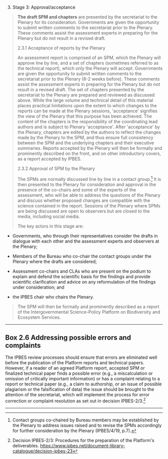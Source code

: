 3.  Stage 3: Approval/acceptance

> **The draft SPM and chapters** are presented by the secretariat to the
> Plenary for its consideration. Governments are given the opportunity
> to submit written comments to the secretariat prior to the Plenary.
> These comments assist the assessment experts in preparing for the
> Plenary but do not result in a revised draft.
>
> 2.3.1 Acceptance of reports by the Plenary
>
> An assessment report is comprised of an SPM, which the Plenary will
> approve line by line, and a set of chapters (sometimes referred to as
> the technical report), which only the Plenary will accept. Governments
> are given the opportunity to submit written comments to the
> secretariat prior to the Plenary (8-2 weeks before). These comments
> assist the assessment experts in preparing for the Plenary but do not
> result in a revised draft. The set of chapters presented by the
> secretariat to the Plenary are prepared and reviewed as discussed
> above. While the large volume and technical detail of this material
> places practical limitations upon the extent to which changes to the
> reports can be made at the Plenary sessions, 'acceptance' signifies
> the view of the Plenary that this purpose has been achieved. The
> content of the chapters is the responsibility of the coordinating lead
> authors and is subject to Plenary 'acceptance'. After 'acceptance' by
> the Plenary, chapters are edited by the authors to reflect the changes
> made by the Plenary to the SPM, and thus ensure full consistency
> between the SPM and the underlying chapters and their executive
> summaries. Reports accepted by the Plenary will then be formally and
> prominently described on the front, and on other introductory covers,
> as a report accepted by IPBES.
>
> 2.3.2 Approval of SPM by the Plenary
>
> The SPMs are normally discussed line by line in a contact group.[^1]
> It is then presented to the Plenary for consideration and approval in
> the presence of the co-chairs and some of the experts of the
> assessment, who will be able to address the questions of the Plenary
> and discuss whether proposed changes are compatible with the science
> contained in the report. Sessions of the Plenary where SPMs are being
> discussed are open to observers but are closed to the media, including
> social media.
>
> The key actors in this stage are:

- Governments, who through their representatives consider the drafts in
  dialogue with each other and the assessment experts and observers at
  the Plenary;

- Members of the Bureau who co-chair the contact groups under the
  Plenary where the drafts are considered;

- Assessment co-chairs and CLAs who are present on the podium to explain
  and defend the scientific basis for the findings and provide
  scientific clarification and advice on any reformulation of the
  findings under consideration; and

- the IPBES chair who chairs the Plenary.

> The SPM will then be formally and prominently described as a report of
> the Intergovernmental Science-Policy Platform on Biodiversity and
> Ecosystem Services.

  -----------------------------------------------------------------------
  **Box 2.6** Addressing possible errors and complaints
  -----------------------------------------------------------------------
  The IPBES review processes should ensure that errors are eliminated
  well before the publication of the Platform reports and technical
  papers. However, if a reader of an agreed Platform report, accepted SPM
  or finalized technical paper finds a possible error (e.g., a
  miscalculation or omission of critically important information) or has
  a complaint relating to a report or technical paper (e.g., a claim to
  authorship, or an issue of possible plagiarism or the falsification of
  data) the issue should be brought to the attention of the secretariat,
  which will implement the process for error correction or complaint
  resolution as set out in decision IPBES-2/3.[^2]

  -----------------------------------------------------------------------

[^1]: Contact groups co-chaired by Bureau members may be established by
    the Plenary to address issues raised and to revise the SPMs
    accordingly for further consideration by the Plenary (IPBES/4/19,
    p.7).

[^2]: Decision IPBES-2/3: Procedures for the preparation of the
    Platform's deliverables.
    https://www.ipbes.net/document-library-catalogue/decision-ipbes-23
